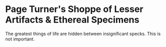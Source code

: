 # Page Turner's Shoppe of Lesser Artifacts & Ethereal Specimens

The greatest things of life are hidden between insignificant specks.
This is not important.